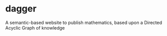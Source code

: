 # dagger
A semantic-based website to publish mathematics, based upon a Directed Acyclic Graph of knowledge
